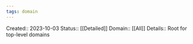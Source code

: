 ```yaml
---
tags: domain
---
```


Created:: 2023-10-03
Status:: [[Detailed]]
Domain:: [[All]]
Details:: Root for top-level domains
```pack-view domain
```